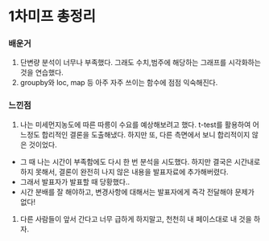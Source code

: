 # 1차미프 총정리

### 배운거

1. 단변량 분석이 너무나 부족했다. 그래도 수치,범주에 해당하는 그래프를 시각화하는 것을 연습했다.
2. groupby와 loc, map 등 아주 자주 쓰이는 함수에 점점 익숙해진다.

### 느낀점

1. 나는 미세먼지농도에 따른 따릉이 수요를 예상해보려고 했다. t-test를 활용하여 어느정도 합리적인 결론을 도출해냈다. 하지만 또, 다른 측면에서 보니 합리적이지 않은 것이었다. 
- 그 때 나는 시간이 부족함에도 다시 한 번 분석을 시도했다. 하지만 결국은 시간내로 하지 못해서, 결론이 완전히 나지 않은 내용을 발표자료에 추가해버렸다.
- 그래서 발표자가 발표할 때 당황했다..
- 시간 분배를 잘 해야하고, 변경사항에 대해서는 발표자에게 즉각 전달해야 문제가 없다!

1. 다른 사람들이 앞서 간다고 너무 급하게 하지말고, 천천히 내 페이스대로 내 것을 하자.